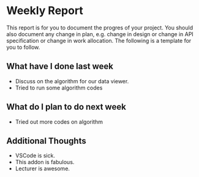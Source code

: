 # Weekly Report

This report is for you to document the progres of your project. You should also document any change in plan, e.g. change in design or change in API specification or change in work allocation. The following is a template for you to follow.

## What have I done last week
- Discuss on the algorithm for our data viewer.
- Tried to run some algorithm codes

## What do I plan to do next week

-  Tried out more codes on algorithm

## Additional Thoughts

-   VSCode is sick.
-   This addon is fabulous.
-   Lecturer is awesome.
